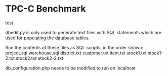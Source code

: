 # TPC-C Benchmark
 test

dbedit.py is only used to generate text files with SQL statements which are used for populating the database tables.

Run the contents of these files as SQL scripts, in the order shown:
project.sql
warehouse.sql
district.txt
customer.txt
item.txt
stock1.txt
stock1-2.txt
stock2.txt
stock2-2.txt

db_configuration.php needs to be modified to run on localhost
